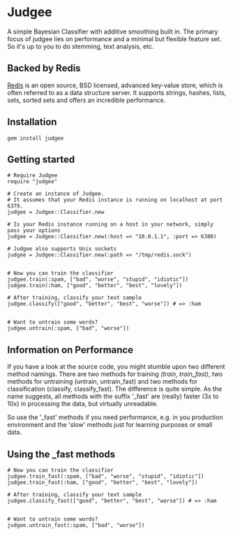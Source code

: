 # Judgee

A simple Bayesian Classifier with additive smoothing built in.
The primary focus of judgee lies on performance and a minimal but flexible feature set.
So it's up to you to do stemming, text analysis, etc.


## Backed by Redis

[Redis](http://redis.io/) is an open source, BSD licensed, advanced key-value store, which is often referred to as a data structure server.
It supports strings, hashes, lists, sets, sorted sets and offers an incredible performance.


## Installation

	gem install judgee


## Getting started

	# Require Judgee
	require "judgee"
  
	# Create an instance of Judgee.
	# It assumes that your Redis instance is running on localhost at port 6379.
	judgee = Judgee::Classifier.new

	# Is your Redis instance running on a host in your network, simply pass your options
	judgee = Judgee::Classifier.new(:host => "10.0.1.1", :port => 6380)

	# Judgee also supports Unix sockets
	judgee = Judgee::Classifier.new(:path => "/tmp/redis.sock")


	# Now you can train the classifier
	judgee.train(:spam, ["bad", "worse", "stupid", "idiotic"])
	judgee.train(:ham, ["good", "better", "best", "lovely"])

	# After training, classify your text sample
	judgee.classify(["good", "better", "best", "worse"]) # => :ham


	# Want to untrain some words?
	judgee.untrain(:spam, ["bad", "worse"])


## Information on Performance 

If you have a look at the source code, you might stumble upon two different method namings.
There are two methods for training *(train, train_fast)*, two methods for untraining (untrain, untrain_fast) and two methods for classification (classify, classify_fast).
The difference is quite simple. As the name suggests, all methods with the suffix '_fast' are (really) faster (3x to 10x) in processing the data, but virtually unreadable.

So use the '_fast' methods if you need performance, e.g. in you production environment and the 'slow' methods just for learning purposes or small data.

## Using the _fast methods

	# Now you can train the classifier
	judgee.train_fast(:spam, ["bad", "worse", "stupid", "idiotic"])
	judgee.train_fast(:ham, ["good", "better", "best", "lovely"])

	# After training, classify your text sample
	judgee.classify_fast(["good", "better", "best", "worse"]) # => :ham


	# Want to untrain some words?
	judgee.untrain_fast(:spam, ["bad", "worse"])